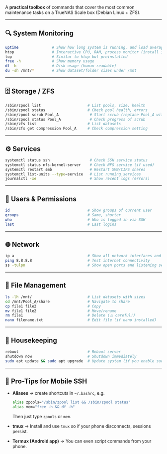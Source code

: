 A **practical toolbox** of commands that cover the most common maintenance tasks on a TrueNAS Scale box (Debian Linux + ZFS).

---

## 🔍 System Monitoring

```bash
uptime               # Show how long system is running, and load average
htop                 # Interactive CPU, RAM, process monitor (install if missing)
top                  # Similar to htop but preinstalled
free -h              # Show memory usage
df -h                # Disk usage (human-readable)
du -sh /mnt/*        # Show dataset/folder sizes under /mnt
```

---

## 🗄️ Storage / ZFS

```bash
/sbin/zpool list                     # List pools, size, health
/sbin/zpool status                   # Check pool health, errors
/sbin/zpool scrub Pool_A              # Start scrub (replace Pool_A with your pool name)
/sbin/zpool status Pool_A             # Check progress of scrub
/sbin/zfs list                       # List datasets
/sbin/zfs get compression Pool_A     # Check compression setting
```

---

## ⚙️ Services

```bash
systemctl status ssh                  # Check SSH service status
systemctl status nfs-kernel-server    # Check NFS service (if used)
systemctl restart smb                 # Restart SMB/CIFS shares
systemctl list-units --type=service   # List running services
journalctl -xe                        # Show recent logs (errors)
```

---

## 👥 Users & Permissions

```bash
id                                   # Show groups of current user
groups                               # Same, shorter
who                                  # Who is logged in via SSH
last                                 # Last logins
```

---

## 🌐 Network

```bash
ip a                                 # Show all network interfaces and IPs
ping 8.8.8.8                         # Test internet connectivity
ss -tulpn                            # Show open ports and listening services
```

---

## 📂 File Management

```bash
ls -lh /mnt/                         # List datasets with sizes
cd /mnt/Pool_A/share                 # Navigate to share
cp file1 file2                       # Copy
mv file1 file2                       # Move/rename
rm file1                             # Delete (⚠ careful!)
nano filename.txt                    # Edit file (if nano installed)
```

---

## 🧹 Housekeeping

```bash
reboot                               # Reboot server
shutdown now                         # Shutdown immediately
sudo apt update && sudo apt upgrade  # Update system (if you enable sudo)
```

---

## 🚀 Pro-Tips for Mobile SSH

* **Aliases** → create shortcuts in `~/.bashrc`, e.g.

  ```bash
  alias zpools="/sbin/zpool list && /sbin/zpool status"
  alias mem="free -h && df -h"
  ```

  Then just type `zpools` or `mem`.

* **tmux** → Install and use `tmux` so if your phone disconnects, sessions persist.

* **Termux (Android app)** → You can even script commands from your phone.